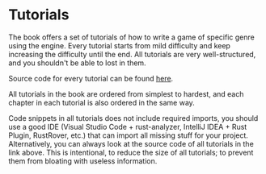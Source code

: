 # Tutorials

The book offers a set of tutorials of how to write a game of specific genre using the engine. Every tutorial starts
from mild difficulty and keep increasing the difficulty until the end. All tutorials are very well-structured, and
you shouldn't be able to lost in them.

Source code for every tutorial can be found [here](https://github.com/IThreeM/I3M-Developer-Docs.github.io/tree/main/src/code/tutorials).

All tutorials in the book are ordered from simplest to hardest, and each chapter in each tutorial is also ordered in 
the same way. 

Code snippets in all tutorials does not include required imports, you should use a good IDE (Visual Studio Code + rust-analyzer,
IntelliJ IDEA + Rust Plugin, RustRover, etc.) that can import all missing stuff for your project. Alternatively, you can always
look at the source code of all tutorials in the link above. This is intentional, to reduce the size of all tutorials;
to prevent them from bloating with useless information.
